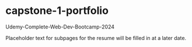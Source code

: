 # capstone-1-portfolio
Udemy-Complete-Web-Dev-Bootcamp-2024 

Placeholder text for subpages for the resume will be filled in at a later date.
